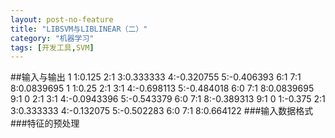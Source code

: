 ```yaml
---
layout: post-no-feature
title: "LIBSVM与LIBLINEAR（二）"
category: "机器学习"
tags: [开发工具,SVM]
---
```


##输入与输出
	1 1:0.125 2:1 3:0.333333 4:-0.320755 5:-0.406393 6:1 7:1 8:0.0839695 
	1 1:0.25 2:1 3:1 4:-0.698113 5:-0.484018 6:0 7:1 8:0.0839695 9:1 	0 2:1 3:1 4:-0.0943396 5:-0.543379 6:0 7:1 8:-0.389313 9:1 	0 1:-0.375 2:1 3:0.333333 4:-0.132075 5:-0.502283 6:0 7:1 8:0.664122
###输入数据格式
###特征的预处理
  